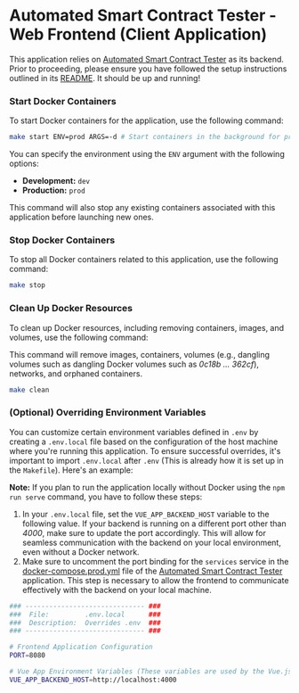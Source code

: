 # Automated Smart Contract Tester - Web Frontend (Client Application)

This application relies on [Automated Smart Contract Tester](https://github.com/erdenbatuhan/automated-smart-contract-tester) as its backend. Prior to proceeding, please ensure you have followed the setup instructions outlined in its [README](https://github.com/erdenbatuhan/automated-smart-contract-tester/blob/master/README.md). It should be up and running!

### Start Docker Containers

To start Docker containers for the application, use the following command:

```bash
make start ENV=prod ARGS=-d # Start containers in the background for production
```

You can specify the environment using the `ENV` argument with the following options:

- **Development:** `dev`
- **Production:** `prod`

This command will also stop any existing containers associated with this application before launching new ones.

### Stop Docker Containers

To stop all Docker containers related to this application, use the following command:

```bash
make stop
```

### Clean Up Docker Resources

To clean up Docker resources, including removing containers, images, and volumes, use the following command:

This command will remove images, containers, volumes (e.g., dangling volumes such as dangling Docker volumes such as _0c18b ... 362cf_), networks, and orphaned containers.

```bash
make clean
```

### (Optional) Overriding Environment Variables

You can customize certain environment variables defined in `.env` by creating a `.env.local` file based on the configuration of the host machine where you're running this application. To ensure successful overrides, it's important to import `.env.local` after `.env` (This is already how it is set up in the `Makefile`). Here's an example:

**Note:** If you plan to run the application locally without Docker using the `npm run serve` command, you have to follow these steps:

1. In your `.env.local` file, set the `VUE_APP_BACKEND_HOST` variable to the following value. If your backend is running on a different port other than _4000_, make sure to update the port accordingly. This will allow for seamless communication with the backend on your local environment, even without a Docker network.
2. Make sure to uncomment the port binding for the `services` service in the [docker-compose.prod.yml](https://github.com/erdenbatuhan/automated-smart-contract-tester/blob/master/docker-compose.prod.yml) file of the [Automated Smart Contract Tester](https://github.com/erdenbatuhan/automated-smart-contract-tester) application. This step is necessary to allow the frontend to communicate effectively with the backend on your local machine.

```bash
### ------------------------------ ###
###  File:         .env.local      ###
###  Description:  Overrides .env  ###
### ------------------------------ ###

# Frontend Application Configuration
PORT=8080

# Vue App Environment Variables (These variables are used by the Vue.js application)
VUE_APP_BACKEND_HOST=http://localhost:4000
```
